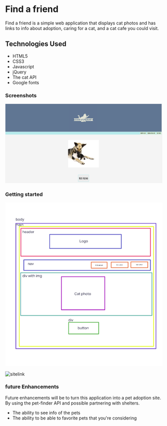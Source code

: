 # Find a friend

Find a friend is a simple web application that displays cat photos and has links to info about adoption, caring for a cat, and a cat cafe you could visit.

## Technologies Used

* HTML5
* CSS3
* Javascript
* jQuery 
* The cat API
* Google fonts

### Screenshots
![screenshot](./picture%20/Screen%20Shot%202022-05-11%20at%2011.46.10%20AM.png)


### Getting started
![wireframe](./picture%20/Screen%20Shot%202022-05-11%20at%2011.48.08%20AM.png)

![sitelink](/https://candacepinero.github.io/Find-a-friend/)

### future Enhancements
Future enhancements will be to turn this application into a pet adoption site. By using the pet-finder API and possible partnering with shelters. 
* The ability to see info of the pets 
* The ability to be able to favorite pets that you're considering

